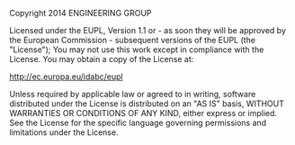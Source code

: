 Copyright 2014 ENGINEERING GROUP

Licensed under the EUPL, Version 1.1 or - as soon they
will be approved by the European Commission - subsequent
versions of the EUPL (the "License");
You may not use this work except in compliance with the
License.
You may obtain a copy of the License at:

http://ec.europa.eu/idabc/eupl

Unless required by applicable law or agreed to in
writing, software distributed under the License is
distributed on an "AS IS" basis,
WITHOUT WARRANTIES OR CONDITIONS OF ANY KIND, either
express or implied.
See the License for the specific language governing
permissions and limitations under the License. 
